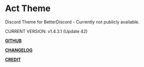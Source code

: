 # Act Theme

Discord Theme for BetterDiscord - Currently not publicly available.

CURRENT VERSION: v1.4.3.1 (Update 42)

**[GITHUB](https://github.com/Actarr/Act/)**

**[CHANGELOG](https://actarr.github.io/Act/text/changelog.txt)**

**[CREDIT](https://actarr.github.io/Act/text/credit.txt)**
